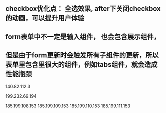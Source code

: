 ## checkbox优化点： 全选效果, after下关闭checkbox的动画，可以提升用户体验


## form表单中不一定是输入组件， 也会包含展示组件，
## 但是由于form更新时会触发所有子组件的更新，所以表单里包含里很大的组件，例如tabs组件，就会造成性能瓶颈

140.82.112.3

199.232.69.194

185.199.108.153
185.199.109.153
185.199.110.153
185.199.111.153